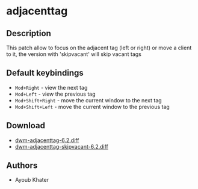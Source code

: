adjacenttag
===========

Description
-----------
This patch allow to focus on the adjacent tag (left or right) or move a client
to it, the version with 'skipvacant' will skip vacant tags

Default keybindings
-------------------
* `Mod+Right` - view the next tag
* `Mod+Left` - view the previous tag
* `Mod+Shift+Right` - move the current window to the next tag
* `Mod+Shift+Left` - move the current window to the previous tag

Download
--------
* [dwm-adjacenttag-6.2.diff](dwm-adjacenttag-6.2.diff)
* [dwm-adjacenttag-skipvacant-6.2.diff](dwm-adjacenttag-skipvacant-6.2.diff)

Authors
-------
* Ayoub Khater
